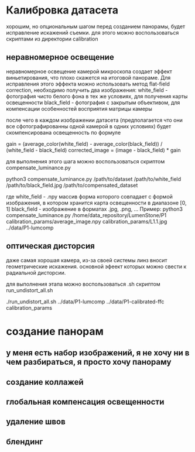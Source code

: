  # Калибровка датасета
 хорошим, но опциональным шагом перед созданием панорамы, будет исправление искажений съемки.
 для этого можно воспользоваться скриптами из директории calibration

 ## неравномерное освещение
 неравномерное освещение камерой микроскопа создает эффект виньетирования, что плохо скажется 
 на итоговой панораме. Для исправления этого эффекта можно использовать метод flat-field correction,
 необходимо получить два изображения:
 white_field - фотография чисто белого фона в тех же условиях, для получения карты освещенности
 black_field - фотография с закрытым объективом, для компенсации особенностей восприятия матрицы камеры

 после чего в каждом изображении датасета (предполагается что они все сфотографированны одной камерой в одних условиях)
 будет скомпенсирована освещенность по формуле

 gain = (average_color(white_field) - average_color(black_field)) / (white_field - black_field)
 corrected_image = (image - black_field) * gain

 для выполнения этого шага можно воспользоваться скриптом compensate_luminance.py

 python3 compensate_luminance.py /path/to/dataset /path/to/white_field /path/to/black_field.jpg /path/to/compensated_dataset

 где 
 white_field - .npy массив форма которого совпадает с формой изображения, в котором хранится карта освещенности в диапазоне [0, 1]
 black_field - изображение в форматах .jpg, .png, ...
 Пример:
 python3 compensate_luminance.py /home/data_repository/LumenStone/P1 calibration_params/average_image.npy calibration_params/L1.1.jpg ../data/P1-lumcomp

 ## оптическая дисторсия
даже самая хорошая камера, из-за своей системы линз вносит геометрические искажения. основной эфеект которых можно свести к радиальной дисторсии.

 для выполнения этапа можно воспользоваться .sh скриптом run_undistort_all.sh
 
 ./run_undistort_all.sh ../data/P1-lumcomp ../data/P1-calibrated-ffc calibration_params


 # создание панорам
 ## у меня есть набор изображений, я не хочу ни в чем разбираться, я просто хочу панораму
 ## создание коллажей
 ## глобальная компенсация освещенности
 ## удаление швов
 ## блендинг